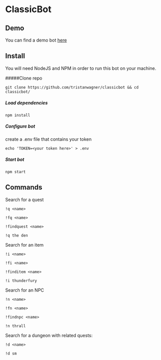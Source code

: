 # ClassicBot 

## Demo

You can find a demo bot [here](https://discordapp.com/oauth2/authorize?&client_id=575100311992139806&scope=bot)

## Install

You will need NodeJS and NPM in order to run this bot on your machine.

#####Clone repo

`
git clone https://github.com/tristanwagner/classicbot && cd classicbot/
`

##### Load dependencies

`
npm install
`

##### Configure bot

create a .env file that contains your token

`
echo 'TOKEN=<your token here>' > .env
`

##### Start bot

`
npm start
`

## Commands

Search for a quest

```
!q <name>

!fq <name>

!findquest <name>

!q the den
```

Search for an item

```
!i <name>

!fi <name>

!finditem <name>

!i thunderfury
```

Search for an NPC 

```
!n <name>

!fn <name>

!findnpc <name>

!n thrall
```

Search for a dungeon with related quests: 

```
!d <name>

!d sm
```

